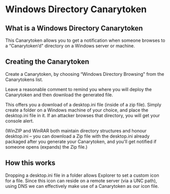 # Windows Directory Canarytoken

## What is a Windows Directory Canarytoken

This Canarytoken allows you to get a notification when someone browses to a “Canarytoken’d" directory on a Windows server or machine.

## Creating the Canarytoken

Create a Canarytoken, by choosing “Windows Directory Browsing" from the Canarytokens list.

Leave a reasonable comment to remind you where you will deploy the Canarytoken and then download the generated file.

This offers you a download of a desktop.ini file (inside of a zip file). Simply create a folder on a Windows machine of your choice, and place the desktop.ini file in it. If an attacker browses that directory, you will get your console alert.

(WinZIP and WinRAR both maintain directory structures and honour desktop.ini – you can download a Zip file with the desktop.ini already packaged after you generate your Canarytoken, and you'll get notified if someone opens (expands) the Zip file.)

## How this works

Dropping a desktop.ini file in a folder allows Explorer to set a custom icon for a file. Since this icon can reside on a remote server (via a UNC path), using DNS we can effectively make use of a Canarytoken as our icon file.

